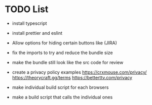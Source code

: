 # TODO List

- install typescript
- install prettier and eslint
- Allow options for hiding certain buttons like (JIRA)

- fix the imports to try and reduce the bundle size
- make the bundle still look like the src code for review

- create a privacy policy
  examples
  https://crxmouse.com/privacy/
  https://theorycraft.gg/terms
  https://betterttv.com/privacy

- make individual build script for each browsers
- make a build script that calls the individual ones
